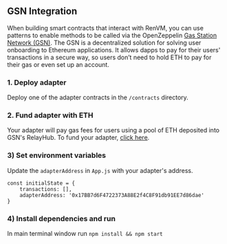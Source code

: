 ## GSN Integration

When building smart contracts that interact with RenVM, you can use patterns to enable methods to be called via the OpenZeppelin [Gas Station Network (GSN)](https://gsn.openzeppelin.com/). The GSN is a decentralized solution for solving user onboarding to Ethereum applications. It allows dapps to pay for their users' transactions in a secure way, so users don’t need to hold ETH to pay for their gas or even set up an account.

### 1. Deploy adapter

Deploy one of the adapter contracts in the `/contracts` directory.

### 2. Fund adapter with ETH

Your adapter will pay gas fees for users using a pool of ETH deposited into GSN's RelayHub. To fund your adapter, [click here](https://gsn.openzeppelin.com/recipients).

### 3) Set environment variables

Update the `adapterAddress` in `App.js` with your adapter's address.

```
const initialState = {
    transactions: [],
    adapterAddress: '0x17BB7d6F4722373A88E2f4C8F91db91EE7d86dae'
}
```

### 4) Install dependencies and run

In main terminal window run
`npm install && npm start`

